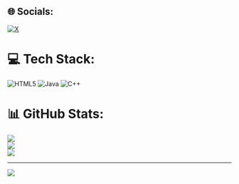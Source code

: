 
## 🌐 Socials:
[![X](https://img.shields.io/badge/X-black.svg?logo=X&logoColor=white)](https://x.com/m0hcs) 

# 💻 Tech Stack:
![HTML5](https://img.shields.io/badge/html5-%23E34F26.svg?style=for-the-badge&logo=html5&logoColor=white) ![Java](https://img.shields.io/badge/java-%23ED8B00.svg?style=for-the-badge&logo=openjdk&logoColor=white) ![C++](https://img.shields.io/badge/c++-%2300599C.svg?style=for-the-badge&logo=c%2B%2B&logoColor=white)
# 📊 GitHub Stats:
![](https://github-readme-stats.vercel.app/api?username=x0moh&theme=dark&hide_border=false&include_all_commits=true&count_private=true)<br/>
![](https://nirzak-streak-stats.vercel.app/?user=x0moh&theme=dark&hide_border=false)<br/>
![](https://github-readme-stats.vercel.app/api/top-langs/?username=x0moh&theme=dark&hide_border=false&include_all_commits=true&count_private=true&layout=compact)

---
[![](https://visitcount.itsvg.in/api?id=x0moh&icon=0&color=0)](https://visitcount.itsvg.in)

<!-- Proudly created with GPRM ( https://gprm.itsvg.in ) -->
